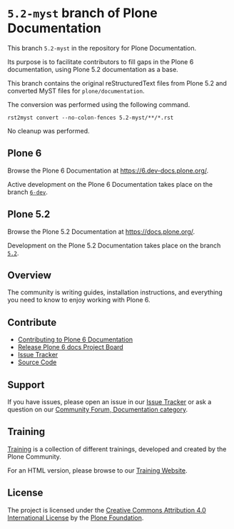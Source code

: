 # `5.2-myst` branch of Plone Documentation

This branch `5.2-myst` in the repository for Plone Documentation.

Its purpose is to facilitate contributors to fill gaps in the Plone 6 documentation, using Plone 5.2 documentation as a base.

This branch contains the original reStructuredText files from Plone 5.2 and converted MyST files for `plone/documentation`.
 
The conversion was performed using the following command.

```shell
rst2myst convert --no-colon-fences 5.2-myst/**/*.rst
```

No cleanup was performed.


## Plone 6

Browse the Plone 6 Documentation at https://6.dev-docs.plone.org/.

Active development on the Plone 6 Documentation takes place on the branch [`6-dev`](https://github.com/plone/documentation/tree/6-dev).


## Plone 5.2

Browse the Plone 5.2 Documentation at https://docs.plone.org/.

Development on the Plone 5.2 Documentation takes place on the branch [`5.2`](https://github.com/plone/documentation/tree/5.2).


## Overview

The community is writing guides, installation instructions, and everything you need to know to enjoy working with Plone 6.


## Contribute

- [Contributing to Plone 6 Documentation](https://6.dev-docs.plone.org/contributing/index.html)
- [Release Plone 6 docs Project Board](https://github.com/orgs/plone/projects/12)
- [Issue Tracker](https://github.com/plone/documentation/issues)
- [Source Code](https://github.com/plone/documentation/tree/6-dev)


## Support

If you have issues, please open an issue in our [Issue Tracker](https://github.com/plone/documentation/issues) or ask a question on our [Community Forum, Documentation category](https://community.plone.org/c/documentation/13).


## Training

[Training](https://github.com/plone/training) is a collection of different trainings, developed and created by the Plone Community.

For an HTML version, please browse to our [Training Website](https://training.plone.org/5/).


## License

The project is licensed under the [Creative Commons Attribution 4.0 International License](https://creativecommons.org/licenses/by/4.0/) by the [Plone Foundation](https://plone.org).
